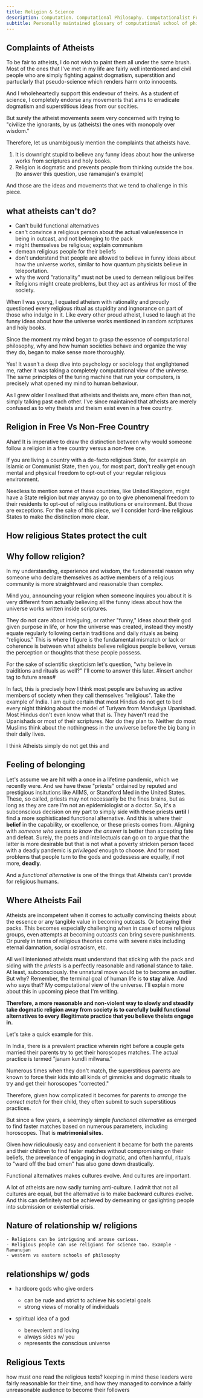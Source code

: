 ```yaml
---
title: Religion & Science
description: Computation. Computational Philosophy. Computationalist Functionalism. Universe. Consciousness.
subtitle: Personally maintained glossary of computational school of philosophy, subject to my interpretation.
---
```


## Complaints of Atheists

To be fair to atheists, I do not wish to paint them all under the same brush. Most of the ones that I've met in my life are fairly well intentioned and civil people who are simply fighting against dogmatism, superstition and partuclarly that pseudo-science which renders harm onto innocents.

And I wholeheartedly support this endevour of theirs. As a student of science, I completely endorse any movements that aims to erradicate dogmatism and superstitious ideas from our socities.

<alert>

But surely the atheist movements seem very concerned with trying to "civilize the ignorants, by us (atheists) the ones with monopoly over wisdom."

</alert>

Therefore, let us unambigously mention the complaints that atheists have.

1. It is downright stupid to believe any funny ideas about how the universe works from scriptures and holy books.
1. Religion is dogmatic and prevents people from thinking outside the box. (to answer this question, use ramanujan's example)

And those are the ideas and movements that we tend to challenge in this piece.

## what atheists can't do?

- Can't build functional alternatives
- can't convince a religious person about the actual value/essence in being in outcast, and not belonging to the pack
- might themselves be religious; explain communism
- demean religious people for their beliefs
- don't understand that people are allowed to believe in funny ideas about how the universe works, similar to how quantum physicists believe in teleportation.
- why the word "rationality" must not be used to demean religious belifes
- Religions might create problems, but they act as antivirus for most of the society.

<list :item="tldr"> </list>

When I was young, I equated atheism with rationality and proudly questioned every religious ritual as stupidity and ingnorance on part of those who indulge in it. Like every other proud atheist, I used to laugh at the funny ideas about how the universe works mentioned in random scriptures and holy books.

Since the moment my mind began to grasp the essence of computational philosophy, why and how human societies behave and organize the way they do, began to make sense more thoroughly.

Yes! It wasn't a deep dive into psychology or sociology that englightened me, rather it was taking a completely computational view of the universe. The same principles of the turing machine that run your computers, is precisely what opened my mind to human behaviour.

As I grew older I realised that atheists and theists are, more often than not, simply talking past each other. I've since maintained that atheists are merely confused as to why theists and theism exist even in a free country.

## Religion in Free Vs Non-Free Country

Ahan! It is imperative to draw the distinction between why would someone follow a religion in a free country versus a non-free one.

If you are living a country with a de-facto religious State, for example an Islamic or Communist State, then you, for most part, don't really get enough mental and physical freedom to opt-out of your regular religious environment.

Needless to mention some of these countries, like United Kingdom, might have a State religion but may anyway go on to give phenomenal freedom to their residents to opt-out of religious institutions or environment. But those are exceptions. For the sake of this piece, we'll consider hard-line religious States to make the distinction more clear.

## How religious States protect the cult

## Why follow religion?

In my understanding, experience and wisdom, the fundamental reason why someone who declare themselves as active members of a religious community is more straightward and reasonable than complex. 

<alert>

Mind you, announcing your religion when someone inquires you about it is very different from actually believing all the funny ideas about how the universe works written inside scriptures.

</alert>

They do not care about inteiguing, or rather "funny," ideas about their god given purpose in life, or how the universe was created, instead they mostly equate regularly following certain traditions and daily rituals as being "religious." This is where I figure is the fundamental mismatch or lack or coherence is between what atheists believe religious people believe, versus the perception or thoughts that these people possess.

For the sake of scientific skepticism let's question, "why believe in traiditions and rituals as well?" I'll come to answer this later. #insert anchor tag to future areas#

In fact, this is precisely how I think most people are behaving as active members of society when they call themselves "religious". Take the example of India. I am quite certain that most Hindus do not get to bed every night thinking about the model of Turiyam from Mandukya Upanishad. Most Hindus don't even know what that is. They haven't read the Upanishads or most of their scriptures. Nor do they plan to. Neither do most Muslims think about the nothingness in the unviverse before the big bang in their daily lives.


I think Atheists simply do not get this and 

## Feeling of belonging

Let's assume we are hit with a once in a lifetime pandemic, which we recently were. And we have these "priests" ordained by reputed and prestigious insitutions like AIIMS, or Standford Med in the United States. These, so called, priests may not necessarily be the fines brains, but as long as they are care I'm not an epidemiologist or a doctor. So, it's a subconscious decision on my part to simply side with these priests **until** I find a more sophisticated functional alternative. And this is where their **belief** in the capability, or excellence, or these priests comes from. Aligning with *someone who seems to know the answer* is better than accepting fate and defeat. Surely, the poets and intellectuals can go on to argue that the latter is more desirable but that is not what a poverty stricken person faced with a deadly pandemic is *privileged* enough to choose. And for most problems that people turn to the gods and godessess are equally, if not more, **deadly**.

<alert>

And a *functional alternative* is one of the things that Atheists can't provide for religious humans.

</alert>

## Where Atheists Fail

Atheists are incompetent when it comes to actually convincing theists about the essence or any tangible value in becoming outcasts. Or betraying their packs. This becomes especially challenging when in case of some religious groups, even attempts at becoming outcasts can bring severe punishments. Or purely in terms of religious theories come with severe risks including eternal damnation, social ostracism, etc. 

All well intenioned atheists must understand that sticking with the pack and siding with the *priests* is a perfectly reasonable and rational stance to take. At least, subconsciously. the unnatural move would be to become an outlier. But why? Remember, the terminal goal of human life is **to stay alive**. And who says that? My computational view of the universe. I'll explain more about this in upcoming piece that I'm writing.

**Therefore, a more reasonable and non-violent way to slowly and steadily take dogmatic religion away from society is to carefully build functional alternatives to every illegitimate practice that you believe theists engage in.**

Let's take a quick example for this.

In India, there is a prevalent practice wherein right before a couple gets married their parents try to get their horoscopes matches. The actual practice is termed "janam kundli milwana."

Numerous times when they don't match, the superstitious parents are known to force their kids into all kinds of gimmicks and dogmatic rituals to try and get their horoscopes "corrected."

Therefore, given how complicated it becomes for parents to *arrange* the *correct match* for their child, they often submit to such superstitious practices.

But since a few years, a seemingly simple *functional alternative* as emerged to find faster matches based on numerous parameters, including horoscopes. That is **matrimonial sites**.

Given how ridiculously easy and convenient it became for both the parents and their children to find faster matches without compromising on their beliefs, the prevelance of engaging in dogmatic, and often harmful, rituals to "ward off the bad omen" has also gone down drastically.

<alert>

Functional alternatives makes cultures evolve. And cultures are important.

</alert>

A lot of atheists are now sadly turning anti-culture. I admit that not all cultures are equal, but the alternative is to make backward cultures evolve. And this can definitely not be achieved by demeaning or gaslighting people into submission or existential crisis.

## Nature of relationship w/ religions

    - Religions can be intriguing and arouse curious.
    - Religious people can use religions for science too. Example - Ramanujan
    - western vs eastern schools of philosophy

## relationships w/ gods

- hardcore gods who give orders
    - can be rude and strict to achieve his societal goals
    - strong views of morality of individuals

- spiritual idea of a god
    - benevolent and loving
    - always sides w/ you
    - represents the conscious universe

## Religious Texts

how must one read the religious texts? keeping in mind these leaders were fairly reasonable for their time, and how they managed to convince a fairly unreasonable audience to become their followers
